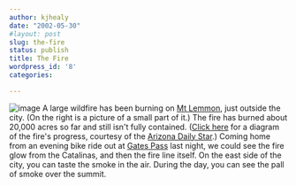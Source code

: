 ```yaml
---
author: kjhealy
date: "2002-05-30"
#layout: post
slug: the-fire
status: publish
title: The Fire
wordpress_id: '8'
categories:

---
```


![image](http://www.kieranhealy.org/blog/images/lemmon-fire.jpeg) A large wildfire has been burning on [Mt Lemmon](http://www.azstarnet.com/~aflach/HIKE1.HTM), just outside the city. (On the right is a picture of a small part of it.) The fire has burned about 20,000 acres so far and still isn't fully contained. ([Click here](fire-diagram.gif) for a diagram of the fire's progress, courtesy of the [Arizona Daily Star](http://www.azstarnet.com).) Coming home from an evening bike ride out at [Gates Pass](http://emol.org/emol/tour/tucsunset.html) last night, we could see the fire glow from the Catalinas, and then the fire line itself. On the east side of the city, you can taste the smoke in the air. During the day, you can see the pall of smoke over the summit.
